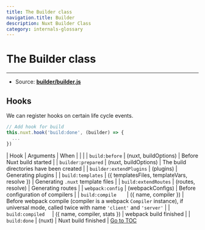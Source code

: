 ```yaml
---
title: The Builder class
navigation.title: Builder
description: Nuxt Builder Class
category: internals-glossary
---
```


# The Builder class

---

- Source: **[builder/builder.js](https://github.com/nuxt/nuxt.js/blob/dev/packages/builder/src/builder.js)**

## Hooks

We can register hooks on certain life cycle events.

```js
// Add hook for build
this.nuxt.hook('build:done', (builder) => {
  ...
})
```

| Hook                    | Arguments                                   | When                                                                                                                                    |
|  |
| `build:before`          | (nuxt, buildOptions)                        | Before Nuxt build started                                                                                                               |
| `builder:prepared`      | (nuxt, buildOptions)                        | The build directories have been created                                                                                                 |
| `builder:extendPlugins` | (plugins)                                   | Generating plugins                                                                                                                      |
| `build:templates`       | ({ templatesFiles, templateVars, resolve }) | Generating `.nuxt` template files                                                                                                       |
| `build:extendRoutes`    | (routes, resolve)                           | Generating routes                                                                                                                       |
| `webpack:config`        | (webpackConfigs)                            | Before configuration of compilers                                                                                                       |
| `build:compile`         | ({ name, compiler })                        | Before webpack compile (compiler is a webpack `Compiler` instance), if universal mode, called twice with name `'client'` and `'server'` |
| `build:compiled`        | ({ name, compiler, stats })                 | webpack build finished                                                                                                                  |
| `build:done`            | (nuxt)                                      | Nuxt build finished                                                                                                                     |
<span style='float: footnote;'><a href="../index.html#toc">Go to TOC</a></span>

